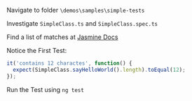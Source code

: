Navigate to folder `\demos\samples\simple-tests`

Investigate `SimpleClass.ts` and `SimpleClass.spec.ts`

Find a list of matches at [Jasmine Docs](https://jasmine.github.io/api/edge/matchers.html)

Notice the First Test:

```typescript
it('contains 12 charactes', function() {
  expect(SimpleClass.sayHelloWorld().length).toEqual(12);
});
```

Run the Test using `ng test`
